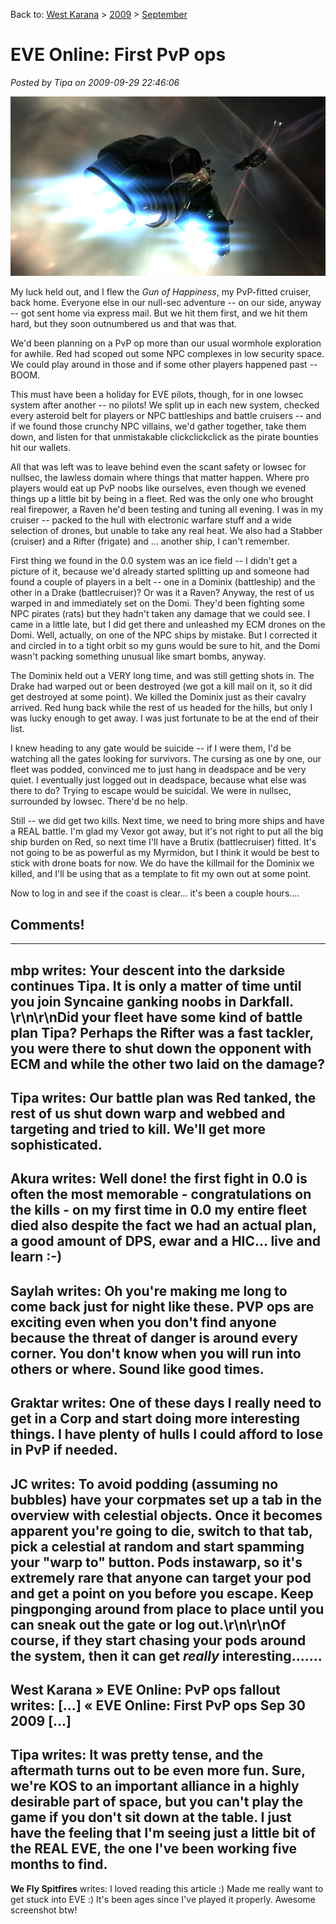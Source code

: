 Back to: [West Karana](/posts/westkarana.md) > [2009](/posts/2009/westkarana.md) > [September](./westkarana.md)
# EVE Online: First PvP ops

*Posted by Tipa on 2009-09-29 22:46:06*

![Microwarp drive to full; battleship in range](../../../uploads/2009/09/ExeFile-2009-09-29-22-42-41-66.jpg "Microwarp drive to full; battleship in range")

My luck held out, and I flew the *Gun of Happiness*, my PvP-fitted cruiser, back home. Everyone else in our null-sec adventure -- on our side, anyway -- got sent home via express mail. But we hit them first, and we hit them hard, but they soon outnumbered us and that was that.

We'd been planning on a PvP op more than our usual wormhole exploration for awhile. Red had scoped out some NPC complexes in low security space. We could play around in those and if some other players happened past -- BOOM.

This must have been a holiday for EVE pilots, though, for in one lowsec system after another -- no pilots! We split up in each new system, checked every asteroid belt for players or NPC battleships and battle cruisers -- and if we found those crunchy NPC villains, we'd gather together, take them down, and listen for that unmistakable clickclickclick as the pirate bounties hit our wallets.

All that was left was to leave behind even the scant safety or lowsec for nullsec, the lawless domain where things that matter happen. Where pro players would eat up PvP noobs like ourselves, even though we evened things up a little bit by being in a fleet. Red was the only one who brought real firepower, a Raven he'd been testing and tuning all evening. I was in my cruiser -- packed to the hull with electronic warfare stuff and a wide selection of drones, but unable to take any real heat. We also had a Stabber (cruiser) and a Rifter (frigate) and ... another ship, I can't remember.

First thing we found in the 0.0 system was an ice field -- I didn't get a picture of it, because we'd already started splitting up and someone had found a couple of players in a belt -- one in a Dominix (battleship) and the other in a Drake (battlecruiser)? Or was it a Raven? Anyway, the rest of us warped in and immediately set on the Domi. They'd been fighting some NPC pirates (rats) but they hadn't taken any damage that we could see. I came in a little late, but I did get there and unleashed my ECM drones on the Domi. Well, actually, on one of the NPC ships by mistake. But I corrected it and circled in to a tight orbit so my guns would be sure to hit, and the Domi wasn't packing something unusual like smart bombs, anyway.

The Dominix held out a VERY long time, and was still getting shots in. The Drake had warped out or been destroyed (we got a kill mail on it, so it did get destroyed at some point). We killed the Dominix just as their cavalry arrived. Red hung back while the rest of us headed for the hills, but only I was lucky enough to get away. I was just fortunate to be at the end of their list.

I knew heading to any gate would be suicide -- if I were them, I'd be watching all the gates looking for survivors. The cursing as one by one, our fleet was podded, convinced me to just hang in deadspace and be very quiet. I eventually just logged out in deadspace, because what else was there to do? Trying to escape would be suicidal. We were in nullsec, surrounded by lowsec. There'd be no help.

Still -- we did get two kills. Next time, we need to bring more ships and have a REAL battle. I'm glad my Vexor got away, but it's not right to put all the big ship burden on Red, so next time I'll have a Brutix (battlecruiser) fitted. It's not going to be as powerful as my Myrmidon, but I think it would be best to stick with drone boats for now. We do have the killmail for the Dominix we killed, and I'll be using that as a template to fit my own out at some point.

Now to log in and see if the coast is clear... it's been a couple hours....

## Comments!
---
**mbp** writes: Your descent into the darkside continues Tipa. It is only a matter of time until you join Syncaine ganking noobs in Darkfall. \r\n\r\nDid your fleet have some kind of battle plan Tipa? Perhaps the Rifter was a fast tackler, you  were there to shut down the opponent with ECM and while the other two laid on the damage?
---
**Tipa** writes: Our battle plan was Red tanked, the rest of us shut down warp and webbed and targeting and tried to kill. We'll get more sophisticated.
---
**Akura** writes: Well done! the first fight in 0.0 is often the most memorable - congratulations on the kills - on my first time in 0.0 my entire fleet died also despite the fact we had an actual plan, a good amount of DPS, ewar and a HIC...  live and learn  :-)
---
**Saylah** writes: Oh you're making me long to come back just for night like these.  PVP ops are exciting even when you don't find anyone because the threat of danger is around every corner.  You don't know when you will run into others or where.  Sound like good times.
---
**Graktar** writes: One of these days I really need to get in a Corp and start doing more interesting things.  I have plenty of hulls I could afford to lose in PvP if needed.
---
**JC** writes: To avoid podding (assuming no bubbles) have your corpmates set up a tab in the overview with celestial objects.  Once it becomes apparent you're going to die, switch to that tab, pick a celestial at random and start spamming your "warp to" button.  Pods instawarp, so it's extremely rare that anyone can target your pod and get a point on you before you escape.  Keep pingponging around from place to place until you can sneak out the gate or log out.\r\n\r\nOf course, if they start chasing your pods around the system, then it can get *really* interesting.......
---
**West Karana » EVE Online: PvP ops fallout** writes: [...] &laquo;&nbsp;EVE Online: First PvP ops       Sep 30 2009 [...]
---
**Tipa** writes: It was pretty tense, and the aftermath turns out to be even more fun. Sure, we're KOS to an important alliance in a highly desirable part of space, but you can't play the game if you don't sit down at the table. I just have the feeling that I'm seeing just a little bit of the REAL EVE, the one I've been working five months to find.
---
**We Fly Spitfires** writes: I loved reading this article :) Made me really want to get stuck into EVE :) It's been ages since I've played it properly. Awesome screenshot btw!
